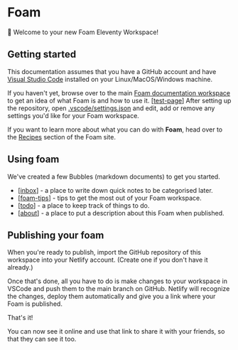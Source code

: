 # Foam

👋 Welcome to your new Foam Eleventy Workspace!

## Getting started

This documentation assumes that you have a GitHub account and have [Visual Studio Code](https://code.visualstudio.com/) installed on your Linux/MacOS/Windows machine.

If you haven't yet, browse over to the main [Foam documentation workspace](https://foambubble.github.io/foam) to get an idea of what Foam is and how to use it.
[[test-page]]
After setting up the repository, open [.vscode/settings.json](.vscode/settings.json) and edit, add or remove any settings you'd like for your Foam workspace.

If you want to learn more about what you can do with **Foam**, head over to the [Recipes](https://foambubble.github.io/foam/recipes) section of the Foam site. 

## Using foam

We've created a few Bubbles (markdown documents) to get you started.

- [[inbox]] - a place to write down quick notes to be categorised later.
- [[foam-tips]] - tips to get the most out of your Foam workspace.
- [[todo]] - a place to keep track of things to do.
- [[about]] - a place to put a description about this Foam when published.

## Publishing your foam

When you're ready to publish, import the GitHub repository of this workspace into your Netlify account. (Create one if you don't have it already.)

Once that's done, all you have to do is make changes to your workspace in VSCode and push them to the main branch on GitHub. Netlify will recognize the changes, deploy them automatically and give you a link where your Foam is published.

That's it!

You can now see it online and use that link to share it with your friends, so that they can see it too.

[//begin]: # "Autogenerated link references for markdown compatibility"
[test-page]: bubbles/test-page "Hello"
[inbox]: bubbles/inbox "Inbox"
[foam-tips]: bubbles/foam-tips "Foam tips"
[todo]: bubbles/todo "Todo"
[about]: bubbles/about "About this site"
[//end]: # "Autogenerated link references"
